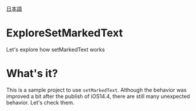 [日本語](README_JP.md)

# ExploreSetMarkedText
Let's explore how setMarkedText works

# What's it?
This is a sample project to use `setMarkedText`. Although the behavior was improved a bit after the publish of iOS14.4, there are still many unexpected behavior. Let's check them.
